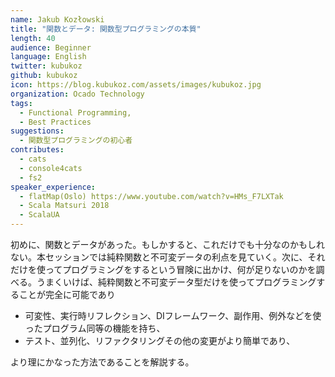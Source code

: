 ```yaml
---
name: Jakub Kozłowski
title: "関数とデータ: 関数型プログラミングの本質"
length: 40
audience: Beginner
language: English
twitter: kubukoz
github: kubukoz
icon: https://blog.kubukoz.com/assets/images/kubukoz.jpg
organization: Ocado Technology
tags:
  - Functional Programming,
  - Best Practices
suggestions:
  - 関数型プログラミングの初心者
contributes:
  - cats
  - console4cats
  - fs2
speaker_experience:
  - flatMap(Oslo) https://www.youtube.com/watch?v=HMs_F7LXTak
  - Scala Matsuri 2018
  - ScalaUA
---
```

初めに、関数とデータがあった。もしかすると、これだけでも十分なのかもしれない。本セッションでは純粋関数と不可変データの利点を見ていく。次に、それだけを使ってプログラミングをするという冒険に出かけ、何が足りないのかを調べる。うまくいけば、純粋関数と不可変データ型だけを使ってプログラミングすることが完全に可能であり

- 可変性、実行時リフレクション、DIフレームワーク、副作用、例外などを使ったプログラム同等の機能を持ち、
- テスト、並列化、リファクタリングその他の変更がより簡単であり、

より理にかなった方法であることを解説する。
